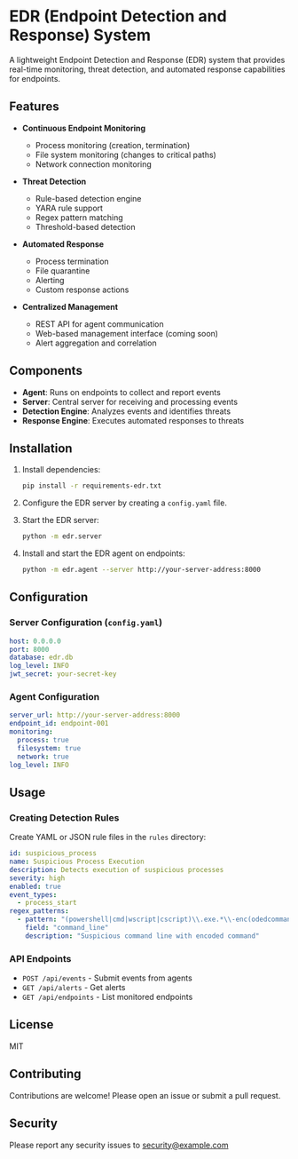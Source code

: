 # EDR (Endpoint Detection and Response) System

A lightweight Endpoint Detection and Response (EDR) system that provides real-time monitoring, threat detection, and automated response capabilities for endpoints.

## Features

- **Continuous Endpoint Monitoring**
  - Process monitoring (creation, termination)
  - File system monitoring (changes to critical paths)
  - Network connection monitoring

- **Threat Detection**
  - Rule-based detection engine
  - YARA rule support
  - Regex pattern matching
  - Threshold-based detection

- **Automated Response**
  - Process termination
  - File quarantine
  - Alerting
  - Custom response actions

- **Centralized Management**
  - REST API for agent communication
  - Web-based management interface (coming soon)
  - Alert aggregation and correlation

## Components

- **Agent**: Runs on endpoints to collect and report events
- **Server**: Central server for receiving and processing events
- **Detection Engine**: Analyzes events and identifies threats
- **Response Engine**: Executes automated responses to threats

## Installation

1. Install dependencies:
   ```bash
   pip install -r requirements-edr.txt
   ```

2. Configure the EDR server by creating a `config.yaml` file.

3. Start the EDR server:
   ```bash
   python -m edr.server
   ```

4. Install and start the EDR agent on endpoints:
   ```bash
   python -m edr.agent --server http://your-server-address:8000
   ```

## Configuration

### Server Configuration (`config.yaml`)

```yaml
host: 0.0.0.0
port: 8000
database: edr.db
log_level: INFO
jwt_secret: your-secret-key
```

### Agent Configuration

```yaml
server_url: http://your-server-address:8000
endpoint_id: endpoint-001
monitoring:
  process: true
  filesystem: true
  network: true
log_level: INFO
```

## Usage

### Creating Detection Rules

Create YAML or JSON rule files in the `rules` directory:

```yaml
id: suspicious_process
name: Suspicious Process Execution
description: Detects execution of suspicious processes
severity: high
enabled: true
event_types:
  - process_start
regex_patterns:
  - pattern: "(powershell|cmd|wscript|cscript)\\.exe.*\\-enc(odedcommand)?"
    field: "command_line"
    description: "Suspicious command line with encoded command"
```

### API Endpoints

- `POST /api/events` - Submit events from agents
- `GET /api/alerts` - Get alerts
- `GET /api/endpoints` - List monitored endpoints

## License

MIT

## Contributing

Contributions are welcome! Please open an issue or submit a pull request.

## Security

Please report any security issues to security@example.com
